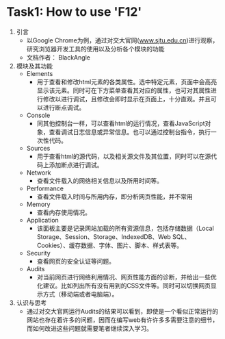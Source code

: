 # Task1: How to use 'F12'
1. 引言
   * 以Google Chrome为例，通过对交大官网(www.sjtu.edu.cn)进行观察，研究浏览器开发工具的使用以及分析各个模块的功能
   * 文档作者： BlackAngle
2. 模块及其功能
   * Elements
     * 用于查看和修改html元素的各类属性。选中特定元素，页面中会高亮显示该元素。同时可在下方菜单查看其对应的属性，也可对其属性进行修改以进行调试，且修改会即时显示在页面上，十分直观。并且可以进行断点调试。
   * Console
     * 同其他控制台一样，可以查看html的运行情况，查看JavaScript对象，查看调试日志信息或异常信息。也可以通过控制台指令，执行一次性代码。
   * Sources
     * 用于查看html的源代码，以及相关源文件及其位置，同时可以在源代码上添加断点进行调试。
   * Network
     * 查看文件载入的网络相关信息以及所用时间等。
   * Performance
     * 查看文件载入时间与所用内存，即分析网页性能，并不常用
   * Memory
     * 查看内存使用情况。
   * Application
     * 该面板主要是记录网站加载的所有资源信息，包括存储数据（Local Storage、Session、Storage、IndexedDB、Web SQL、Cookies）、缓存数据、字体、图片、脚本、样式表等。
   * Security
     * 查看网页的安全认证等问题。
   * Audits
     * 对当前网页进行网络利用情况、网页性能方面的诊断，并给出一些优化建议。比如列出所有没有用到的CSS文件等。同时可以切换网页显示方式（移动端或者电脑端）。
3. 认识与思考
   * 通过对交大官网运行Audits的结果可以看到，即使是一个看似正常运行的网站也存在着许多的问题，因而在编写web有许许多多需要注意的细节，而如何改进这些问题就需要笔者继续深入学习。